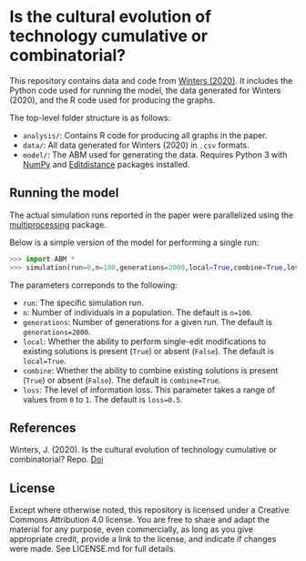 # Is the cultural evolution of technology cumulative or combinatorial?

This repository contains data and code from [Winters (2020)](https://repo). It includes the Python code used for running the model, the data generated for Winters (2020), and the R code used for producing the graphs.

The top-level folder structure is as follows:

* `analysis/`: Contains R code for producing all graphs in the paper.
* `data/`:  All data generated for Winters (2020) in `.csv` formats.
* `model/`: The ABM used for generating the data. Requires Python 3 with [NumPy](https://numpy.org/) and [Editdistance](https://github.com/aflc/editdistance) packages installed.

## Running the model
The actual simulation runs reported in the paper were parallelized using the [multiprocessing](https://docs.python.org/3/library/multiprocessing.html) package.

Below is a simple version of the model for performing a single run:
```python
>>> import ABM *
>>> simulation(run=0,n=100,generations=2000,local=True,combine=True,loss=0.5)
```
The parameters correponds to the following:
* `run`: The specific simulation run.
* `n`: Number of individuals in a population. The default is `n=100`.
* `generations`: Number of generations for a given run. The default is `generations=2000`.
* `local`: Whether the ability to perform single-edit modifications to existing solutions is present (`True`) or absent (`False`). The default is `local=True`.
* `combine`: Whether the ability to combine existing solutions is present (`True`) or absent (`False`). The default is `combine=True`.
* `loss`: The level of information loss. This parameter takes a range of values from `0` to `1`. The default is `loss=0.5`.

## References
Winters, J. (2020). Is the cultural evolution of technology cumulative or combinatorial? Repo. [Doi]()

License
-------

Except where otherwise noted, this repository is licensed under a Creative Commons Attribution 4.0 license. You are free to share and adapt the material for any purpose, even commercially, as long as you give appropriate credit, provide a link to the license, and indicate if changes were made. See LICENSE.md for full details.


